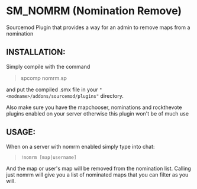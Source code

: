 SM_NOMRM (Nomination Remove)
===============
Sourcemod Plugin that provides a way for an admin to remove maps from a nomination

INSTALLATION:
-------------
Simply compile with the command 

> spcomp nomrm.sp

and put the compiled .smx file in your `"<modname>/addons/sourcemod/plugins"`
directory.

Also make sure you have the mapchooser, nominations and rockthevote plugins enabled on your server otherwise this plugin won't be of much use


USAGE:
------
When on a server with nomrm enabled simply type into chat:

> `!nomrm [map|username]`

And the map or user's map will be removed from the nomination list.
Calling just nomrm will give you a list of nominated maps that you can filter as you will.

